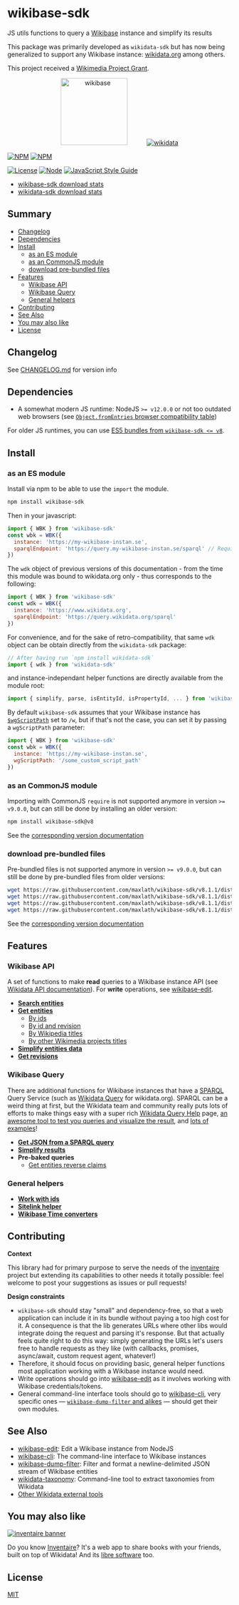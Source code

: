 # wikibase-sdk

JS utils functions to query a [Wikibase](http://wikiba.se) instance and simplify its results

This package was primarily developed as `wikidata-sdk` but has now being generalized to support any Wikibase instance: [wikidata.org](https://www.wikidata.org) among others.

This project received a [Wikimedia Project Grant](https://meta.wikimedia.org/wiki/Grants:Project/WikidataJS).

<div align="center">
  <a href="https://wikiba.se"><img height="150" src="https://raw.githubusercontent.com/maxlath/wikibase-sdk/main/assets/wikibase.png" alt="wikibase"></a>
  <!-- yeay hacky margin \o/ -->
  &nbsp;&nbsp;&nbsp;&nbsp;&nbsp;&nbsp;&nbsp;&nbsp;&nbsp;
  <a href="https://wikidata.org"><img src="https://raw.githubusercontent.com/maxlath/wikibase-sdk/main/assets/wikidata.jpg" alt="wikidata"></a>
</div>

[![NPM](https://nodei.co/npm/wikibase-sdk.png?stars&downloads&downloadRank)](https://npmjs.com/package/wikibase-sdk/)
[![NPM](https://nodei.co/npm/wikidata-sdk.png?stars&downloads&downloadRank)](https://npmjs.com/package/wikidata-sdk/)

[![License](https://img.shields.io/badge/license-MIT-blue.svg)](https://opensource.org/licenses/MIT)
[![Node](https://img.shields.io/badge/node-%3E=%20v6.4.0-brightgreen.svg)](http://nodejs.org)
[![JavaScript Style Guide](https://img.shields.io/badge/code%20style-standard-brightgreen.svg)](http://standardjs.com/)

* [wikibase-sdk download stats](https://npm-stat.com/charts.html?package=wikibase-sdk)
* [wikidata-sdk download stats](https://npm-stat.com/charts.html?package=wikidata-sdk)

## Summary

<!-- START doctoc generated TOC please keep comment here to allow auto update -->
<!-- DON'T EDIT THIS SECTION, INSTEAD RE-RUN doctoc TO UPDATE -->

- [Changelog](#changelog)
- [Dependencies](#dependencies)
- [Install](#install)
  - [as an ES module](#as-an-es-module)
  - [as an CommonJS module](#as-an-commonjs-module)
  - [download pre-bundled files](#download-pre-bundled-files)
- [Features](#features)
  - [Wikibase API](#wikibase-api)
  - [Wikibase Query](#wikibase-query)
  - [General helpers](#general-helpers)
- [Contributing](#contributing)
- [See Also](#see-also)
- [You may also like](#you-may-also-like)
- [License](#license)

<!-- END doctoc generated TOC please keep comment here to allow auto update -->

## Changelog
See [CHANGELOG.md](CHANGELOG.md) for version info

## Dependencies
* A somewhat modern JS runtime: NodeJS `>= v12.0.0` or not too outdated web browsers (see [`Object.fromEntries` browser compatibility table](https://developer.mozilla.org/en-US/docs/Web/JavaScript/Reference/Global_Objects/Object/fromEntries))

For older JS runtimes, you can use [ES5 bundles from `wikibase-sdk <= v8`](https://github.com/maxlath/wikibase-sdk/tree/v8.1.1#download-pre-bundled-files).

## Install
### as an ES module
Install via npm to be able to use the `import` the module.
```sh
npm install wikibase-sdk
```

Then in your javascript:
```js
import { WBK } from 'wikibase-sdk'
const wbk = WBK({
  instance: 'https://my-wikibase-instan.se',
  sparqlEndpoint: 'https://query.my-wikibase-instan.se/sparql' // Required to use `sparqlQuery` and `getReverseClaims` functions, optional otherwise
})
```
The `wdk` object of previous versions of this documentation - from the time this module was bound to wikidata.org only - thus corresponds to the following:
```js
import { WBK } from 'wikibase-sdk'
const wdk = WBK({
  instance: 'https://www.wikidata.org',
  sparqlEndpoint: 'https://query.wikidata.org/sparql'
})
```
For convenience, and for the sake of retro-compatibility, that same `wdk` object can be obtain directly from the `wikidata-sdk` package:
```js
// After having run `npm install wikidata-sdk`
import { wdk } from 'wikidata-sdk'
```
and instance-independant helper functions are directly available from the module root:
```js
import { simplify, parse, isEntityId, isPropertyId, ... } from 'wikibase-sdk'
```

By default `wikibase-sdk` assumes that your Wikibase instance has [`$wgScriptPath`](https://www.mediawiki.org/wiki/Manual:$wgScriptPath) set to `/w`, but if that's not the case, you can set it by passing a `wgScriptPath` parameter:
```js
import { WBK } from 'wikibase-sdk'
const wbk = WBK({
  instance: 'https://my-wikibase-instan.se',
  wgScriptPath: '/some_custom_script_path'
})
```

### as an CommonJS module
Importing with CommonJS `require` is not supported anymore in version `>= v9.0.0`, but can still be done by installing an older version:
```sh
npm install wikibase-sdk@v8
```

See the [corresponding version documentation](https://github.com/maxlath/wikibase-sdk/tree/v8.1.1#as-a-module)

### download pre-bundled files
Pre-bundled files is not supported anymore in version `>= v9.0.0`, but can still be done by pre-bundled files from older versions:
```sh
wget https://raw.githubusercontent.com/maxlath/wikibase-sdk/v8.1.1/dist/wikibase-sdk.js
wget https://raw.githubusercontent.com/maxlath/wikibase-sdk/v8.1.1/dist/wikidata-sdk.js
wget https://raw.githubusercontent.com/maxlath/wikibase-sdk/v8.1.1/dist/wikibase-sdk.min.js
wget https://raw.githubusercontent.com/maxlath/wikibase-sdk/v8.1.1/dist/wikidata-sdk.min.js
```

See the [corresponding version documentation](https://github.com/maxlath/wikibase-sdk/tree/v8.1.1#download-pre-bundled-files)

## Features
### Wikibase API
A set of functions to make **read** queries to a Wikibase instance API (see [Wikidata API documentation](https://www.wikidata.org/w/api.php)).
For **write** operations, see [wikibase-edit](http://github.com/maxlath/wikibase-edit).

* **[Search entities](docs/search_entities.md)**
* **[Get entities](docs/get_entities.md)**
  * [By ids](docs/get_entities.md#by-ids)
  * [By id and revision](docs/get_entities.md#by-id-and-revision)
  * [By Wikipedia titles](docs/get_entities.md#by-wikipedia-titles)
  * [By other Wikimedia projects titles](docs/get_entities.md#by-other-wikimedia-projects-titles)
* **[Simplify entities data](docs/simplify_entities_data.md)**
* **[Get revisions](docs/get_revisions.md)**

### Wikibase Query
There are additional functions for Wikibase instances that have a [SPARQL](https://en.wikipedia.org/wiki/SPARQL) Query Service (such as [Wikidata Query](http://query.wikidata.org/) for wikidata.org). SPARQL can be a weird thing at first, but the Wikidata team and community really puts lots of efforts to make things easy with a super rich [Wikidata Query Help](https://www.wikidata.org/wiki/Wikidata:SPARQL_query_service/Wikidata_Query_Help) page, [an awesome tool to test you queries and visualize the result](https://query.wikidata.org/), and [lots of examples](https://www.wikidata.org/wiki/Special:MyLanguage/Wikidata:SPARQL_query_service/queries/examples)!

* **[Get JSON from a SPARQL query](docs/sparql_query.md)**
* **[Simplify results](docs/simplify_sparql_results.md)**
* **Pre-baked queries**
  * [Get entities reverse claims](docs/get_entities_reverse_claims.md)

### General helpers
  * **[Work with ids](docs/general_helpers.md#work-with-ids)**
  * **[Sitelink helper](docs/general_helpers.md#sitelink-helpers)**
  * **[Wikibase Time converters](docs/general_helpers.md#wikibase-time-converters)**

## Contributing
**Context**

This library had for primary purpose to serve the needs of the [inventaire](https://github.com/inventaire/inventaire) project but extending its capabilities to other needs it totally possible: feel welcome to post your suggestions as issues or pull requests!

**Design constraints**

* `wikibase-sdk` should stay "small" and dependency-free, so that a web application can include it in its bundle without paying a too high cost for it. A consequence is that the lib generates URLs where other libs would integrate doing the request and parsing it's response. But that actually feels quite right to do this way: simply generating the URLs let's users free to handle requests as they like (with callbacks, promises, async/await, custom request agent, whatever!)
* Therefore, it should focus on providing basic, general helper functions most application working with a Wikibase instance would need.
* Write operations should go into [wikibase-edit](https://github.com/maxlath/wikibase-edit) as it involves working with Wikibase credentials/tokens.
* General command-line interface tools should go to [wikibase-cli](https://github.com/maxlath/wikibase-cli), very specific ones — [`wikibase-dump-filter` and alikes](#see-also) — should get their own modules.

## See Also
* [wikibase-edit](https://github.com/maxlath/wikibase-edit): Edit a Wikibase instance from NodeJS
* [wikibase-cli](https://github.com/maxlath/wikibase-cli): The command-line interface to Wikibase instances
* [wikibase-dump-filter](https://npmjs.com/package/wikibase-dump-filter): Filter and format a newline-delimited JSON stream of Wikibase entities
* [wikidata-taxonomy](https://github.com/nichtich/wikidata-taxonomy): Command-line tool to extract taxonomies from Wikidata
* [Other Wikidata external tools](https://www.wikidata.org/wiki/Wikidata:Tools/External_tools)

## You may also like

[![inventaire banner](https://inventaire.io/public/images/inventaire-brittanystevens-13947832357-CC-BY-lighter-blue-4-banner-500px.png)](https://inventaire.io)

Do you know [Inventaire](https://inventaire.io/)? It's a web app to share books with your friends, built on top of Wikidata! And its [libre software](http://github.com/inventaire/inventaire) too.

## License
[MIT](LICENSE.md)
